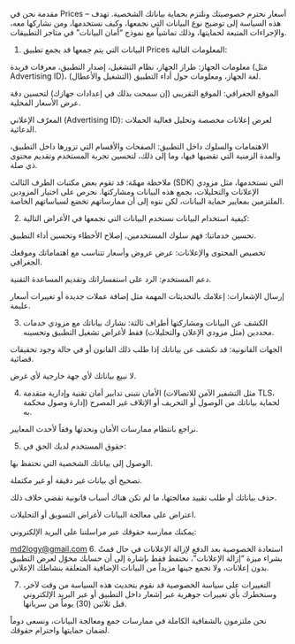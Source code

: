 مقدمة
نحن في Prices – أسعار نحترم خصوصيتك ونلتزم بحماية بياناتك الشخصية. تهدف هذه السياسة إلى توضيح نوع البيانات التي نجمعها، وكيف نستخدمها، ومن نشاركها معه، والإجراءات المتبعة لحمايتها، وذلك تماشياً مع نموذج “أمان البيانات” في متاجر التطبيقات.

1. البيانات التي يتم جمعها
قد يجمع تطبيق Prices المعلومات التالية:

معلومات الجهاز: طراز الجهاز، نظام التشغيل، إصدار التطبيق، معرفات فريدة (مثل Advertising ID)، لغة الجهاز، ومعلومات حول أداء التطبيق (التشغيل والأعطال).

الموقع الجغرافي: الموقع التقريبي (إن سمحت بذلك في إعدادات جهازك) لتحسين دقة عرض الأسعار المحلية.

المعرّف الإعلاني (Advertising ID): لعرض إعلانات مخصصة وتحليل فعالية الحملات الدعائية.

الاهتمامات والسلوك داخل التطبيق: الصفحات والأقسام التي تزورها داخل التطبيق، والمدة الزمنية التي تقضيها فيها، وما إلى ذلك، لتحسين تجربة المستخدم وتقديم محتوى ذي صلة.

ملاحظة مهمّة: قد تقوم بعض مكتبات الطرف الثالث (SDK) التي نستخدمها، مثل مزودي الإعلانات والتحليلات، بجمع هذه البيانات ومشاركتها. نحرص على اختيار المزودين الملتزمين بمعايير حماية البيانات، لكن ننوه إلى أن ممارساتهم تخضع لسياساتهم الخاصة.

2. كيفية استخدام البيانات
نستخدم البيانات التي نجمعها في الأغراض التالية:

تحسين خدماتنا: فهم سلوك المستخدمين، إصلاح الأخطاء وتحسين أداء التطبيق.

تخصيص المحتوى والإعلانات: عرض عروض وأسعار تتناسب مع اهتماماتك وموقعك الجغرافي.

دعم المستخدم: الرد على استفساراتك وتقديم المساعدة التقنية.

إرسال الإشعارات: إعلامك بالتحديثات المهمة مثل إضافة عملات جديدة أو تغييرات أسعار عليمة.

3. الكشف عن البيانات ومشاركتها
أطراف ثالثة: نشارك بياناتك مع مزودي خدمات محددين (مثل مزودي الإعلان والتحليلات) فقط لأغراض تشغيل التطبيق وتحسينه.

الجهات القانونية: قد نكشف عن بياناتك إذا طلب ذلك القانون أو في حالة وجود تحقيقات قضائية.

لا نبيع بياناتك لأي جهة خارجية لأي غرض.

4. الأمان
نتبنى تدابير أمان تقنية وإدارية متقدمة (مثل التشفير الآمن للاتصالات TLS، إدارة وصول محكمة) لحماية بياناتك من الوصول أو التحريف أو الإتلاف غير المصرح به.

نراجع بانتظام ممارسات الأمان ونحدثها وفقاً لأحدث المعايير.

5. حقوق المستخدم
لديك الحق في:

الوصول إلى بياناتك الشخصية التي نحتفظ بها.

تصحيح أي بيانات غير دقيقة أو غير مكتملة.

حذف بياناتك أو طلب تقييد معالجتها، ما لم تكن هناك أسباب قانونية تقضي خلاف ذلك.

اعتراض على معالجة البيانات لأغراض التسويق أو التحليلات.

يمكنك ممارسة حقوقك عبر مراسلتنا على البريد الإلكتروني:

md2logy@gmail.com
6. استعادة الخصوصية بعد الدفع لإزالة الإعلانات
في حال قمتُ بشراء ميزة “إزالة الإعلانات”، نحتفظ فقط بإشارة إلى أن حسابك مخوّل لعرض التطبيق بدون إعلانات، ولا نجمع حينها مزيداً من البيانات الإضافية المتعلقة بنشاطك الإعلاني.

7. التغييرات على سياسة الخصوصية
قد نقوم بتحديث هذه السياسة من وقت لآخر، وسنخطرك بأي تغييرات جوهرية عبر إشعار داخل التطبيق أو عبر البريد الإلكتروني قبل ثلاثين (30) يوماً من سريانها.

نحن ملتزمون بالشفافية الكاملة في ممارسات جمع ومعالجة البيانات، ونسعى دوماً لضمان حمايتها واحترام حقوقك.
